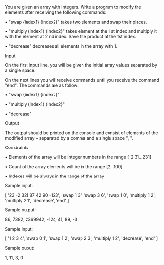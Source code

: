 You are given an array with integers. Write a program to modify the elements after receiving the following
commands:

• "swap {index1} {index2}" takes two elements and swap their places.

• "multiply {index1} {index2}" takes element at the 1
st index and multiply it with the element at 2
nd
index. Save the product at the 1st index.

• "decrease" decreases all elements in the array with 1.


Input

On the first input line, you will be given the initial array values separated by a single space.

On the next lines you will receive commands until you receive the command "end". The commands are as follow:

• "swap {index1} {index2}"

• "multiply {index1} {index2}"

• "decrease"


Output

The output should be printed on the console and consist of elements of the modified array – separated by a
comma and a single space ", ".


Constraints

• Elements of the array will be integer numbers in the range [-2
31...231]

• Count of the array elements will be in the range [2...100]

• Indexes will be always in the range of the array


Sample input:

[
 '23 -2 321 87 42 90 -123',
 'swap 1 3',
 'swap 3 6',
 'swap 1 0',
 'multiply 1 2',
 'multiply 2 1',
 'decrease',
 'end'
]

Sample output:

86, 7382,
2369942, -124,
41, 89, -3

Sample input:

[
 '1 2 3 4',
 'swap 0 1',
 'swap 1 2',
 'swap 2 3',
 'multiply 1 2',
 'decrease',
 'end'
]

Sample ouput:

1, 11, 3, 0
